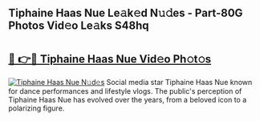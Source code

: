 ## Tiphaine Haas Nue Le𝚊k𝚎d N𝚞𝚍es - Part-80G Photos Vid𝚎o Le𝚊ks S48hq

# <h2><a href="http://fb9vkj.evod.top/?m=Tiphaine+Haas+Nue">🔗 👉🔴 Tiphaine Haas Nue Vid𝚎o Ph𝚘t𝚘s</a></h2>

[![Tiphaine Haas Nue N𝚞d𝚎s](https://i.imgur.com/8V9OHl7.gif)](http://fb9vkj.evod.top/?m=Tiphaine+Haas+Nue)
Social media star Tiphaine Haas Nue known for dance performances and lifestyle vlogs. The public's perception of Tiphaine Haas Nue has evolved over the years, from a beloved icon to a polarizing figure. 
